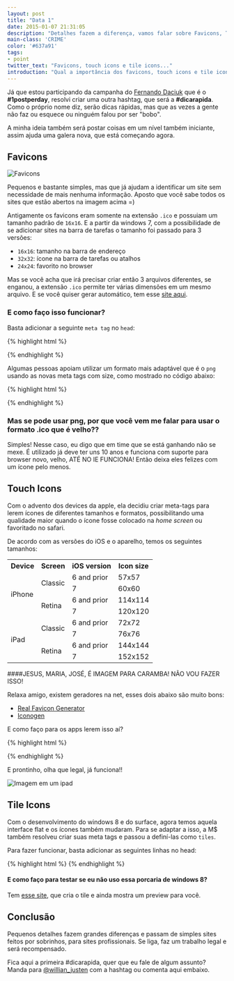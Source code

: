 ```yaml
---
layout: post
title: "Data 1"
date: 2015-01-07 21:31:05
description: "Detalhes fazem a diferença, vamos falar sobre Favicons, Touch Icons e Tile Icons e como eles fazem a diferença."
main-class: 'CRIME'
color: '#637a91'
tags:
- point
twitter_text: "Favicons, touch icons e tile icons..."
introduction: "Qual a importância dos favicons, touch icons e tile icons. Como criá-los automáticamente e como usá-los em seu site."
---
```


Já que estou participando da campanha do [Fernando Daciuk](http://blog.da2k.com.br/) que é o **#1postperday**, resolvi criar uma outra hashtag, que será a **#dicarapida**. Como o próprio nome diz, serão dicas rápidas, mas que as vezes a gente não faz ou esquece ou ninguém falou por ser "bobo".

A minha ideia também será postar coisas em um nível também iniciante, assim ajuda uma galera nova, que está começando agora.

## Favicons

![Favicons](/assets/img/dica-rapida-1/favicons.png)

Pequenos e bastante simples, mas que já ajudam a identificar um site sem necessidade de mais nenhuma informação. Aposto que você sabe todos os sites que estão abertos na imagem acima =)

Antigamente os favicons eram somente na extensão `.ico` e possuiam um tamanho padrão de `16x16`. E a partir da windows 7, com a possibilidade de se adicionar sites na barra de tarefas o tamanho foi passado para 3 versões:

* `16x16`: tamanho na barra de endereço
* `32x32`: ícone na barra de tarefas ou atalhos
* `24x24`: favorito no browser

Mas se você acha que irá precisar criar então 3 arquivos diferentes, se enganou, a extensão `.ico` permite ter várias dimensões em um mesmo arquivo. E se você quiser gerar automático, tem esse [site aqui](http://www.favicomatic.com/).

### E como faço isso funcionar?

Basta adicionar a seguinte `meta tag` no `head`:

{% highlight html %}
<link rel="shortcut icon" href="/img/icons/favicon.ico" type="image/x-icon">
{% endhighlight %}

Algumas pessoas apoiam utilizar um formato mais adaptável que é o `png` usando as novas meta tags com size, como mostrado no código abaixo:

{% highlight html %}
<link rel="icon" type="image/png" href="/favicon-16x16.png" sizes="16x16">
<link rel="icon" type="image/png" href="/favicon-32x32.png" sizes="32x32">
<link rel="icon" type="image/png" href="/favicon-96x96.png" sizes="96x96">
{% endhighlight %}

### Mas se pode usar png, por que você vem me falar para usar o formato .ico que é velho??

Simples! Nesse caso, eu digo que em time que se está ganhando não se mexe. É utilizado já deve ter uns 10 anos e funciona com suporte para browser novo, velho, ATÉ NO IE FUNCIONA! Então deixa eles felizes com um ícone pelo menos.

## Touch Icons

Com o advento dos devices da apple, ela decidiu criar meta-tags para lerem ícones de diferentes tamanhos e formatos, possibilitando uma qualidade maior quando o ícone fosse colocado na *home screen* ou favoritado no safari.

De acordo com as versões do iOS e o aparelho, temos os seguintes tamanhos:

<table style="width: 800px">
<tbody><tr>
<th>Device</th>
<th>Screen</th>
<th>iOS version</th>
<th>Icon size</th>
</tr><tr>
</tr><tr>
<td rowspan="4">iPhone</td>
<td rowspan="2">Classic</td>
<td>6 and prior</td>
<td>57x57</td>
</tr>
<tr>
<td>7</td>
<td>60x60</td>
</tr>
<tr>
<td rowspan="2">Retina</td>
<td>6 and prior</td>
<td>114x114</td>
</tr>
<tr>
<td>7</td>
<td>120x120</td>
</tr>
<tr>
<td rowspan="4">iPad</td>
<td rowspan="2">Classic</td>
<td>6 and prior</td>
<td>72x72</td>
</tr>
<tr>
<td>7</td>
<td>76x76</td>
</tr>
<tr>
<td rowspan="2">Retina</td>
<td>6 and prior</td>
<td>144x144</td>
</tr>
<tr>
<td>7</td>
<td>152x152</td>
</tr>
</tbody></table>

####JESUS, MARIA, JOSÉ, É IMAGEM PARA CARAMBA! NÃO VOU FAZER ISSO!

Relaxa amigo, existem geradores na net, esses dois abaixo são muito bons:

* [Real Favicon Generator](http://realfavicongenerator.net/)
* [Iconogen](http://iconogen.com/)

E como faço para os apps lerem isso aí?

{% highlight html %}
<link rel="apple-touch-icon" sizes="57x57" href="/apple-touch-icon-57x57.png">
<link rel="apple-touch-icon" sizes="114x114" href="/apple-touch-icon-114x114.png">
<link rel="apple-touch-icon" sizes="72x72" href="/apple-touch-icon-72x72.png">
<link rel="apple-touch-icon" sizes="144x144" href="/apple-touch-icon-144x144.png">
<link rel="apple-touch-icon" sizes="60x60" href="/apple-touch-icon-60x60.png">
<link rel="apple-touch-icon" sizes="120x120" href="/apple-touch-icon-120x120.png">
<link rel="apple-touch-icon" sizes="76x76" href="/apple-touch-icon-76x76.png">
<link rel="apple-touch-icon" sizes="152x152" href="/apple-touch-icon-152x152.png">
{% endhighlight %}

E prontinho, olha que legal, já funciona!!

![Imagem em um ipad](/assets/img/dica-rapida-1/icon-apple-circle.png)

## Tile Icons

Com o desenvolvimento do windows 8 e do surface, agora temos aquela interface flat e os ícones também mudaram. Para se adaptar a isso, a M$ também resolveu criar suas meta tags e passou a definí-las como `tiles`.

Para fazer funcionar, basta adicionar as seguintes linhas no head:

{% highlight html %}
<meta name="msapplication-TileColor" content="#0562DC">
<meta name="msapplication-TileImage" content="/mstile-144x144.png">
{% endhighlight %}

#### E como faço para testar se eu não uso essa porcaria de windows 8?

Tem [esse site](http://www.buildmypinnedsite.com/), que cria o tile e ainda mostra um preview para você.

## Conclusão

Pequenos detalhes fazem grandes diferenças e passam de simples sites feitos por sobrinhos, para sites profissionais. Se liga, faz um trabalho legal e será recompensado.

Fica aqui a primeira #dicarapida, quer que eu fale de algum assunto? Manda para [@willian_justen](https://twitter.com/Willian_justen) com a hashtag ou comenta aqui embaixo.
